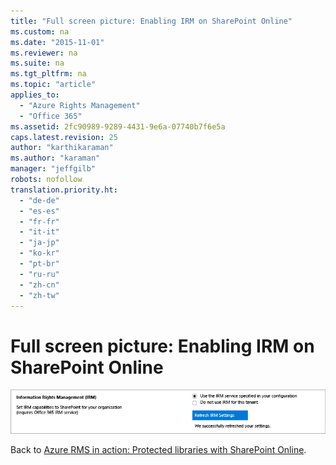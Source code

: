 ```yaml
---
title: "Full screen picture: Enabling IRM on SharePoint Online"
ms.custom: na
ms.date: "2015-11-01"
ms.reviewer: na
ms.suite: na
ms.tgt_pltfrm: na
ms.topic: "article"
applies_to: 
  - "Azure Rights Management"
  - "Office 365"
ms.assetid: 2fc90989-9289-4431-9e6a-07740b7f6e5a
caps.latest.revision: 25
author: "karthikaraman"
ms.author: "karaman"
manager: "jeffgilb"
robots: nofollow
translation.priority.ht: 
  - "de-de"
  - "es-es"
  - "fr-fr"
  - "it-it"
  - "ja-jp"
  - "ko-kr"
  - "pt-br"
  - "ru-ru"
  - "zh-cn"
  - "zh-tw"
---
```

# Full screen picture: Enabling IRM on SharePoint Online
![Full screen: Enabling IRM in SharePoint Online](../../ems/AADRightsMgmt/media/azrms_storyboardspo_1.png "AzRMS_StoryboardSPO_1")

Back to [Azure RMS in action: Protected libraries with SharePoint Online](http://technet.microsoft.com/library/jj585026.aspx#BKMK_Example_SharePoint).

